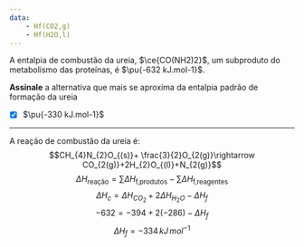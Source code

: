 ```yaml
---
data:
    - Hf(CO2,g)
    - Hf(H2O,l)
---
```


A entalpia de combustão da ureia, $\ce{CO(NH2)2}$, um subproduto do metabolismo das proteínas, é $\pu{-632 kJ.mol-1}$.

**Assinale** a alternativa que mais se aproxima da entalpia padrão de formação da ureia

- [x] $\pu{-330 kJ.mol-1}$

---

A reação de combustão da ureia é:
$$CH_{4}N_{2}O_{(s)}+ \frac{3}{2}O_{2(g)}\rightarrow CO_{2(g)}+2H_{2}O_{(l)}+N_{2(g)}$$
$$\Delta H _\text{reação}=\sum\limits \Delta H_\text{f,produtos}-\sum\limits \Delta H_\text{f,reagentes}$$
$$\Delta H_{c}=\Delta H_{CO_{2}}+2\Delta H_{H_{2}O}-\Delta H_{f}$$
$$-632=-394+2(-286)-\Delta H_{f}$$
$$\Delta H_{f}=-334\,kJ\,mol^{-1}$$

